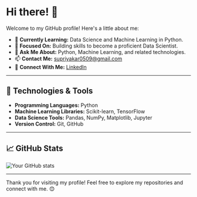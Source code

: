 # Hi there! 👋

Welcome to my GitHub profile! Here's a little about me:

- 🌱 **Currently Learning:** Data Science and Machine Learning in Python.
- 🔭 **Focused On:** Building skills to become a proficient Data Scientist.
- 💬 **Ask Me About:** Python, Machine Learning, and related technologies.
- 📫 **Contact Me:** [supriyakar0509@gmail.com](mailto:supriyakar0509@gmail.com)
- 🔗 **Connect With Me:** [LinkedIn](https://www.linkedin.com/in/supriya-kar-a746b1255)

---

## 🔧 Technologies & Tools
- **Programming Languages:** Python
- **Machine Learning Libraries:** Scikit-learn, TensorFlow
- **Data Science Tools:** Pandas, NumPy, Matplotlib, Jupyter
- **Version Control:** Git, GitHub

---

## 📈 GitHub Stats
![Your GitHub stats](https://github-readme-stats.vercel.app/api?username=supriyakar0509&show_icons=true&theme=radical)

---


Thank you for visiting my profile! Feel free to explore my repositories and connect with me. 😊

